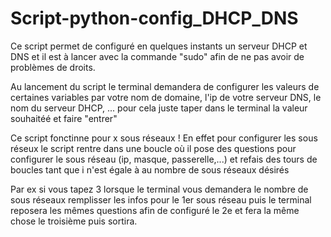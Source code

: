# Script-python-config_DHCP_DNS

Ce script permet de configuré en quelques instants un serveur DHCP et DNS et il est à lancer 
avec la commande "sudo" afin de ne pas avoir de problèmes de droits.

Au lancement du script le terminal demandera de configurer les valeurs de certaines variables
par votre nom de domaine, l'ip de votre serveur DNS, le nom du serveur DHCP, ... pour cela juste taper dans le terminal 
la valeur souhaitéé et faire "entrer"
 
Ce script fonctinne pour x sous réseaux ! En effet pour configurer les sous réseux le script rentre dans une boucle où
il pose des questions pour configurer le sous réseau (ip, masque, passerelle,...) et refais des tours de boucles 
tant que i n'est égale à au nombre de sous réseaux désirés

Par ex si vous tapez 3 lorsque le terminal vous demandera le nombre de sous réseaux
remplisser les infos pour le 1er sous réseau puis le terminal reposera les mêmes questions afin de configuré le 2e et fera la 
même chose le troisième puis sortira. 
